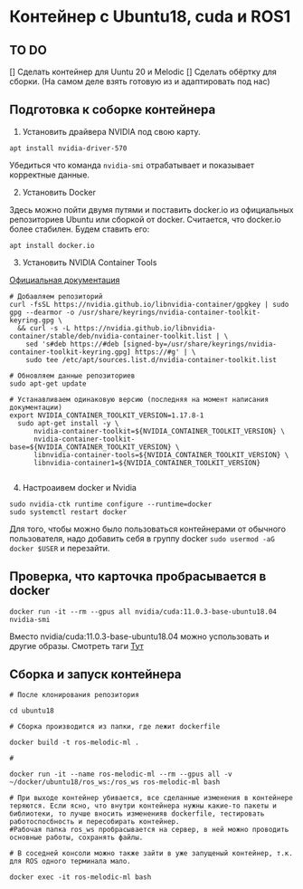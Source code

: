# Контейнер с Ubuntu18, cuda и ROS1

## TO DO

[] Сделать контейнер для Uuntu 20 и Melodic
[] Сделать обёртку для сборки. (На самом деле взять готовую из и адаптировать под нас)



## Подготовка к соборке контейнера

1. Установить драйвера NVIDIA под свою карту.
```
apt install nvidia-driver-570
```
Убедиться что команда `nvidia-smi` отрабатывает и показывает корректные данные.

2. Установить Docker

Здесь можно пойти двумя путями и поставить docker.io из официальных репозиториев Ubuntu или сборкой от docker. Считается, что docker.io более стабилен. Будем ставить его: 

```
apt install docker.io

```



3. Установить NVIDIA Container Tools

 [Официальная документация](https://docs.nvidia.com/datacenter/cloud-native/container-toolkit/latest/install-guide.html)

```
# Добавляем репозиторий
curl -fsSL https://nvidia.github.io/libnvidia-container/gpgkey | sudo gpg --dearmor -o /usr/share/keyrings/nvidia-container-toolkit-keyring.gpg \
  && curl -s -L https://nvidia.github.io/libnvidia-container/stable/deb/nvidia-container-toolkit.list | \
    sed 's#deb https://#deb [signed-by=/usr/share/keyrings/nvidia-container-toolkit-keyring.gpg] https://#g' | \
    sudo tee /etc/apt/sources.list.d/nvidia-container-toolkit.list

# Обновляем данные репозиториев
sudo apt-get update

# Устанавливаем одинаковую версию (последняя на момент написания документации)
export NVIDIA_CONTAINER_TOOLKIT_VERSION=1.17.8-1
  sudo apt-get install -y \
      nvidia-container-toolkit=${NVIDIA_CONTAINER_TOOLKIT_VERSION} \
      nvidia-container-toolkit-base=${NVIDIA_CONTAINER_TOOLKIT_VERSION} \
      libnvidia-container-tools=${NVIDIA_CONTAINER_TOOLKIT_VERSION} \
      libnvidia-container1=${NVIDIA_CONTAINER_TOOLKIT_VERSION}


```

4. Настроаивем docker и Nvidia

```
sudo nvidia-ctk runtime configure --runtime=docker
sudo systemctl restart docker
```

Для того, чтобы можно было пользоваться контейнерами от обычного пользователя, надо добавить себя в группу docker `sudo usermod -aG docker $USER` и перезайти. 

## Проверка, что карточка пробрасывается в docker

```
docker run -it --rm --gpus all nvidia/cuda:11.0.3-base-ubuntu18.04 nvidia-smi
```

Вместо nvidia/cuda:11.0.3-base-ubuntu18.04 можно успользовать и другие образы. Смотреть таги [Тут](https://hub.docker.com/r/nvidia/cuda/tags)


## Сборка и запуск контейнера

```
# После клонирования репозитория

cd ubuntu18

# Сборка производится из папки, где лежит dockerfile

docker build -t ros-melodic-ml . 

#

docker run -it --name ros-melodic-ml --rm --gpus all -v ~/docker/ubuntu18/ros_ws:/ros_ws ros-melodic-ml bash

# При выходе контейнер убивается, все сделанные изменения в контейнере теряются. Если ясно, что внутри контейнера нужны какие-то пакеты и библиотеки, то лучше вносить измененияв dockerfile, тестировать работоспосбность и пересобирать контейнер.
#Рабочая папка ros_ws пробрасывается на сервер, в ней можно проводить основные работы, сохранять файлы.

# В соседней консоли можно также зайти в уже запущеный контейнер, т.к. для ROS одного терминала мало.

docker exec -it ros-melodic-ml bash

```